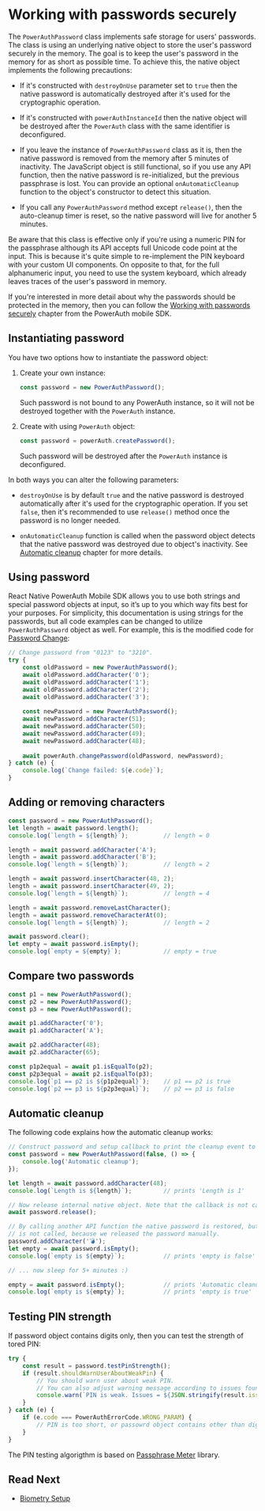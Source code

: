 # Working with passwords securely

The `PowerAuthPassword` class implements safe storage for users' passwords. The class is using an underlying native object to store the user's password securely in the memory. The goal is to keep the user's password in the memory for as short as possible time. To achieve this, the native object implements the following precautions: 
 
- If it's constructed with `destroyOnUse` parameter set to `true` then the native password is automatically destroyed after it's used for the cryptographic operation.
 
- If it's constructed with `powerAuthInstanceId` then the native object will be destroyed after the `PowerAuth` class with the same identifier is deconfigured.
 
- If you leave the instance of `PowerAuthPassword` class as it is, then the native password is removed from the memory after 5 minutes of inactivity. The JavaScript object is still functional, so if you use any API function, then the native password is re-initialized, but the previous passphrase is lost. You can provide an optional `onAutomaticCleanup` function to the object's constructor to detect this situation.
 
- If you call any `PowerAuthPassword` method except `release()`, then the auto-cleanup timer is reset, so the native password will live for another 5 minutes.
 
Be aware that this class is effective only if you're using a numeric PIN for the passphrase although its API accepts full Unicode code point at the input. This is because it's quite simple to re-implement the PIN keyboard with your custom UI components. On opposite to that, for the full alphanumeric input, you need to use the system keyboard, which already leaves traces of the user's password in memory.

If you're interested in more detail about why the passwords should be protected in the memory, then you can follow the [Working with passwords securely](https://github.com/wultra/powerauth-mobile-sdk/blob/develop/docs/PowerAuth-SDK-for-iOS.md#working-with-passwords-securely) chapter from the PowerAuth mobile SDK.

## Instantiating password

You have two options how to instantiate the password object:

1. Create your own instance:
   ```javascript
   const password = new PowerAuthPassword();
   ```
   Such password is not bound to any PowerAuth instance, so it will not be destroyed together with the `PowerAuth` instance.

2. Create with using `PowerAuth` object:
   ```javascript
   const password = powerAuth.createPassword();
   ```
   Such password will be destroyed after the `PowerAuth` instance is deconfigured.

In both ways you can alter the following parameters:

- `destroyOnUse` is by default `true` and the native password is destroyed automatically after it's used for the cryptographic operation. If you set `false`, then it's recommended to use `release()` method once the password is no longer needed.

- `onAutomaticCleanup` function is called when the password object detects that the native password was destroyed due to object's inactivity. See [Automatic cleanup](#automatic-cleanup) chapter for more details.

## Using password

React Native PowerAuth Mobile SDK allows you to use both strings and special password objects at input, so it’s up to you which way fits best for your purposes. For simplicity, this documentation is using strings for the passwords, but all code examples can be changed to utilize `PowerAuthPassword` object as well. For example, this is the modified code for [Password Change](Password-Change.md#change-with-an-automatic-validation):

```javascript
// Change password from "0123" to "3210".
try {
    const oldPassword = new PowerAuthPassword();
    await oldPassword.addCharacter('0');
    await oldPassword.addCharacter('1');
    await oldPassword.addCharacter('2');
    await oldPassword.addCharacter('3');
    
    const newPassword = new PowerAuthPassword();
    await newPassword.addCharacter(51);
    await newPassword.addCharacter(50);
    await newPassword.addCharacter(49);
    await newPassword.addCharacter(48);
    
    await powerAuth.changePassword(oldPassword, newPassword);
} catch (e) {
    console.log(`Change failed: ${e.code}`);
}
```

## Adding or removing characters

```javascript
const password = new PowerAuthPassword();
let length = await password.length();
console.log(`length = ${length}`);          // length = 0

length = await password.addCharacter('A');
length = await password.addCharacter('B');
console.log(`length = ${length}`);          // length = 2

length = await password.insertCharacter(48, 2);
length = await password.insertCharacter(49, 2);
console.log(`length = ${length}`);          // length = 4

length = await password.removeLastCharacter();
length = await password.removeCharacterAt(0);
console.log(`length = ${length}`);          // length = 2

await password.clear();
let empty = await password.isEmpty();
console.log(`empty = ${empty}`);            // empty = true
```

## Compare two passwords

```javascript
const p1 = new PowerAuthPassword();
const p2 = new PowerAuthPassword();
const p3 = new PowerAuthPassword();

await p1.addCharacter('0');
await p1.addCharacter('A');

await p2.addCharacter(48);
await p2.addCharacter(65);

const p1p2equal = await p1.isEqualTo(p2);
const p2p3equal = await p2.isEqualTo(p3);
console.log(`p1 == p2 is ${p1p2equal}`);    // p1 == p2 is true
console.log(`p2 == p3 is ${p2p3equal}`);    // p2 == p3 is false
```

## Automatic cleanup

The following code explains how the automatic cleanup works:

```javascript
// Construct password and setup callback to print the cleanup event to the log.
const password = new PowerAuthPassword(false, () => {
    console.log('Automatic cleanup');
});

let length = await password.addCharacter(48);
console.log(`Length is ${length}`);         // prints 'Length is 1'

// Now release internal native object. Note that the callback is not called.
await password.release();                       

// By calling another API function the native password is restored, but the callback
// is not called, because we released the password manually.
password.addCharacter('💣');
let empty = await password.isEmpty();              
console.log(`empty is ${empty}`);           // prints 'empty is false'

// ... now sleep for 5+ minutes :)

empty = await password.isEmpty();           // prints 'Automatic cleanup'  
console.log(`empty is ${empty}`);           // prints 'empty is true'
```

## Testing PIN strength

If password object contains digits only, then you can test the strength of tored PIN:

```javascript
try {
    const result = password.testPinStrength();
    if (result.shouldWarnUserAboutWeakPin) {
        // You should warn user about weak PIN.
        // You can also adjust warning message according to issues found in PIN.
        console.warn(`PIN is weak. Issues = ${JSON.stringify(result.issues)}`);
    }
} catch (e) {
    if (e.code === PowerAuthErrorCode.WRONG_PARAM) {
        // PIN is too short, or passowrd object contains other than digit characters.
    }
}
```

The PIN testing algorigthm is based on [Passphrase Meter](https://github.com/wultra/passphrase-meter) library.

## Read Next

- [Biometry Setup](Biometry-Setup.md)